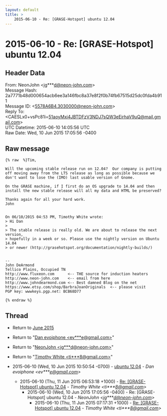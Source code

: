 ```yaml
---
layout: default
title: >
    2015-06-10 - Re: [GRASE-Hotspot] ubuntu 12.04
---
```


# 2015-06-10 - Re: [GRASE-Hotspot] ubuntu 12.04

## Header Data

From: NeonJohn \<jg***d@neon-john.com\><br>
Message Hash: 2a7771b48d000654acb6ee3a146fbc8a37e8f2f0b74fb67515d25dc0fda4b911<br>
Message ID: \<5578A6B4.3030000@neon-john.com\><br>
Reply To: \<CAESLx0+vsPc81i=51aoyMxi4JBTDFzV3NDJ7sQW3eEirhaV9uQ@mail.gmail.com\><br>
UTC Datetime: 2015-06-10 14:05:56 UTC<br>
Raw Date: Wed, 10 Jun 2015 17:05:56 -0400<br>

## Raw message

```
{% raw  %}Tim,

Will the upcoming stable release run on 12.04?  Our company is putting
off moving away from the LTS release as long as possible because we
don't want to lose the (IMO) last usable version of Gnome.

On the GRASE machine, if I first do an OS upgrade to 14.04 and then
install the new stable release will all my data and HTML be preserved?

Thanks again for all your hard work.
John


On 06/10/2015 04:53 PM, Timothy White wrote:
> Hi Dan
> 
> The stable release is really old. We are about to release the next version,
> hopefully in a week or so. Please use the nightly version on Ubuntu 14.04
> or newer (http://grasehotspot.org/documentation/nightly-builds/)


-- 
John DeArmond
Tellico Plains, Occupied TN
http://www.fluxeon.com      <-- THE source for induction heaters
http://www.neon-john.com    <-- email from here
http://www.johndearmond.com <-- Best damned Blog on the net
https://www.etsy.com/shop/BarbraJoanOriginals  <-- please visit
PGP key: wwwkeys.pgp.net: BCB68D77

{% endraw %}
```

## Thread

+ Return to [June 2015](/archive/2015/06)

+ Return to "[Dan evoiphone <ev***e<span>@</span>gmail.com>](/authors/ev___e_at_gmail_com)"
+ Return to "[NeonJohn <jg***d<span>@</span>neon-john.com>](/authors/jg___d_at_neonjohn_com)"
+ Return to "[Timothy White <ti***8<span>@</span>gmail.com>](/authors/ti___8_at_gmail_com)"

+ 2015-06-10 (Wed, 10 Jun 2015 10:50:54 -0700) - [ubuntu 12.04](/archive/2015/06/e51b7f8001bbec7e5a065cc7f14bbae28f54459f1466699535ceedb2ac681513) - _Dan evoiphone \<ev***e@gmail.com\>_
  + 2015-06-10 (Thu, 11 Jun 2015 06:53:18 +1000) - [Re: [GRASE-Hotspot] ubuntu 12.04](/archive/2015/06/e3f2a004199455180a3b1bb66ed44d16e8f6955c68b2eaabec641208c1443fbe) - _Timothy White \<ti***8@gmail.com\>_
    + 2015-06-10 (Wed, 10 Jun 2015 17:05:56 -0400) - Re: [GRASE-Hotspot] ubuntu 12.04 - _NeonJohn \<jg***d@neon-john.com\>_
      + 2015-06-10 (Thu, 11 Jun 2015 07:17:31 +1000) - [Re: [GRASE-Hotspot] ubuntu 12.04](/archive/2015/06/2e1634400a9490436a8f11c389e3c750841021eabe7fdf386109f0048628fbab) - _Timothy White \<ti***8@gmail.com\>_


